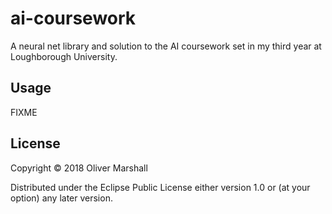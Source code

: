 # ai-coursework

A neural net library and solution to the AI coursework set in my third year at Loughborough University.

## Usage

FIXME

## License

Copyright © 2018 Oliver Marshall

Distributed under the Eclipse Public License either version 1.0 or (at
your option) any later version.
